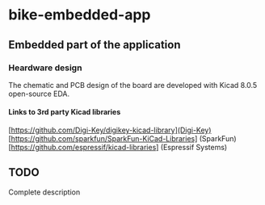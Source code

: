 # bike-embedded-app

## Embedded part of the application

### Heardware design

The chematic and PCB design of the board are developed with Kicad 8.0.5 open-source EDA.

#### Links to 3rd party Kicad libraries

[https://github.com/Digi-Key/digikey-kicad-library](Digi-Key)
[https://github.com/sparkfun/SparkFun-KiCad-Libraries] (SparkFun)
[https://github.com/espressif/kicad-libraries] (Espressif Systems)

## TODO
Complete description

